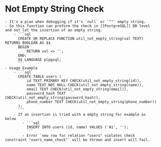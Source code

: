 # Not Empty String Check
	- It's a pian when debugging if it's `null` or `""` empty string.
	- So this function can preform the check in [[PostgreSQL]] DB level and not let the insertion of an empty string.
		- ```sql
		  CREATE OR REPLACE FUNCTION util_not_empty_string(val TEXT) RETURNS BOOLEAN AS $$
		  BEGIN
		      RETURN val <> '';
		  END;
		  $$ LANGUAGE plpgsql;
		  ```
	- Usage Example
		- ```sql
		  CREATE TABLE users (
		      id TEXT PRIMARY KEY CHECK(util_not_empty_string(id)),
		      name TEXT NOT NULL CHECK(util_not_empty_string(name)),
		      email TEXT CHECK(util_not_empty_string(email)),
		      password_hash TEXT CHECK(util_not_empty_string(password_hash)),
		      phone_number TEXT CHECK(util_not_empty_string(phone_number))
		  );
		  ```
		- If an insertion is tried with a empty string for example as below
			- ```sql
			  INSERT INTO users (id, name) VALUES ('A1', '');
			  ```
			- Error `new row for relation "users" violates check constraint "users_name_check"` will be thrown and insert will fail.